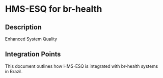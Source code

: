 # HMS-ESQ for br-health

## Description

Enhanced System Quality

## Integration Points

This document outlines how HMS-ESQ is integrated with br-health systems in Brazil.
